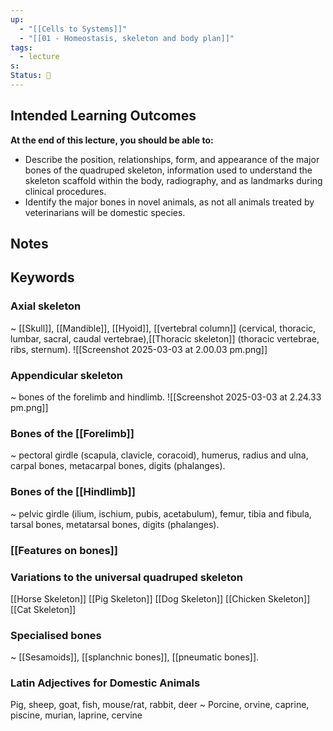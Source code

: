 ```yaml
---
up:
  - "[[Cells to Systems]]"
  - "[[01 - Homeostasis, skeleton and body plan]]"
tags:
  - lecture
s: 
Status: 🌳
---
```

## Intended Learning Outcomes

**At the end of this lecture, you should be able to:**

- Describe the position, relationships, form, and appearance of the major bones of the quadruped skeleton, information used to understand the skeleton scaffold within the body, radiography, and as landmarks during clinical procedures.
- Identify the major bones in novel animals, as not all animals treated by veterinarians will be domestic species.

## Notes

## Keywords

### Axial skeleton
~
[[Skull]], [[Mandible]], [[Hyoid]], [[vertebral column]] (cervical, thoracic, lumbar, sacral, caudal vertebrae),[[Thoracic skeleton]] (thoracic vertebrae, ribs, sternum).
![[Screenshot 2025-03-03 at 2.00.03 pm.png]]
### Appendicular skeleton
~
bones of the forelimb and hindlimb.
![[Screenshot 2025-03-03 at 2.24.33 pm.png]]
### Bones of the [[Forelimb]]
~
pectoral girdle (scapula, clavicle, coracoid), humerus, radius and ulna, carpal bones, metacarpal bones, digits (phalanges).

### Bones of the [[Hindlimb]]
~
pelvic girdle (ilium, ischium, pubis, acetabulum), femur, tibia and fibula, tarsal bones, metatarsal bones, digits (phalanges).

### [[Features on bones]]

### Variations to the universal quadruped skeleton
[[Horse Skeleton]]
[[Pig Skeleton]]
[[Dog Skeleton]]
[[Chicken Skeleton]]
[[Cat Skeleton]]
### Specialised bones
~
[[Sesamoids]], [[splanchnic bones]], [[pneumatic bones]].

### Latin Adjectives for Domestic Animals
Pig, sheep, goat, fish, mouse/rat, rabbit, deer
~
Porcine, orvine, caprine, piscine, murian, laprine, cervine
